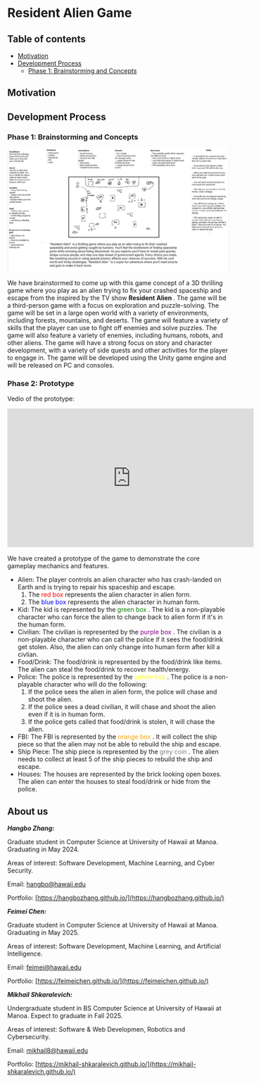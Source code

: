 # Resident Alien Game

## Table of contents

* [Motivation](#motivation)
* [Development Process](#development-process)
  * [Phase 1: Brainstorming and Concepts](#phase-1-brainstorming-and-concepts)


## Motivation

## Development Process

### Phase 1: Brainstorming and Concepts

<img src="doc/image.png">

We have brainstormed to come up with this game concept of a 3D thrilling game where you play as an alien trying to 
fix your crashed spaceship and escape from the inspired by the TV show <strong> Resident Alien </strong>. The game will be a third-person game with a focus on exploration 
and puzzle-solving. The game will be set in a large open world with a variety of environments, 
including forests, mountains, and deserts. The game will feature a variety of skills that the player can use to 
fight off enemies and solve puzzles. The game will also feature a variety of enemies, including humans, robots, 
and other aliens. The game will have a strong focus on story and character development, with a variety of side quests 
and other activities for the player to engage in. The game will be developed using the Unity game engine and 
will be released on PC and consoles.

### Phase 2: Prototype

Vedio of the prototype:

<iframe width="560" height="315" src="https://www.youtube.com/watch?v=eVY5dE3e7Jk" frameborder="0" allowfullscreen></iframe>


We have created a prototype of the game to demonstrate the core gameplay mechanics and features.
- Alien: The player controls an alien character who has crash-landed on Earth and is trying to repair his spaceship and escape.
  1. The <span style="color:red;"> red box </span> represents the alien character in alien form. 
  2. The <span style="color:blue;"> blue box </span> represents the alien character in human form.
- Kid: The kid is represented by the <span style="color:green;"> green box </span>. The kid is a non-playable character who can force the alien to change back to alien form if it's in the human form.
- Civilian: The civilian is represented by the <span style="color:purple;"> purple box </span>. The civilian is a non-playable character who can call the police if it sees the food/drink get stolen. Also, the alien can only change into human form after kill a civlian.
- Food/Drink: The food/drink is represented by the food/drink like items. The alien can steal the food/drink to recover health/energy.
- Police: The police is represented by the <span style="color:yellow;"> yellow box </span>. The police is a non-playable character who will do the following:
  1. If the police sees the alien in alien form, the police will chase and shoot the alien.
  2. If the police sees a dead civilian, it will chase and shoot the alien even if it is in human form.
  3. If the police gets called that food/drink is stolen, it will chase the alien.
- FBI: The FBI is represented by the <span style="color:orange;"> orange box </span>. It will collect the ship piece so that the alien may not be able to rebuild the ship and escape.
- Ship Piece: The ship piece is represented by the <span style="color:grey;"> grey coin </span>. The alien needs to collect at least 5 of the ship pieces to rebuild the ship and escape.
- Houses: The houses are represented by the brick looking open boxes. The alien can enter the houses to steal food/drink or hide from the police.

## About us

***Hangbo Zhang:*** 

Graduate student in Computer Science at University of Hawaii at Manoa. Graduating in May 2024.

Areas of interest: Software Development, Machine Learning, and Cyber Security.

Email: [hangbo@hawaii.edu](mailto:hangbo@hawaii.edu)

Portfolio: [https://hangbozhang.github.io/](https://hangbozhang.github.io/)

***Feimei Chen:*** 

Graduate student in Computer Science at University of Hawaii at Manoa. Graduating in May 2025.

Areas of interest: Software Development, Machine Learning, and Artificial Intelligence.

Email: [feimei@hawaii.edu](mailto:feimei@hawaii.edu)

Portfolio: [https://feimeichen.github.io/](https://feimeichen.github.io/)

***Mikhail Shkaralevich:*** 

Undergraduate student in BS Computer Science at University of Hawaii at Manoa. Expect to graduate in Fall 2025.

Areas of interest: Software & Web Developmen, Robotics and Cybersecurity.

Email: [mikhail8@hawaii.edu](mailto:mikhail8@hawaii.edu)

Portfolio: [https://mikhail-shkaralevich.github.io/](https://mikhail-shkaralevich.github.io/)
